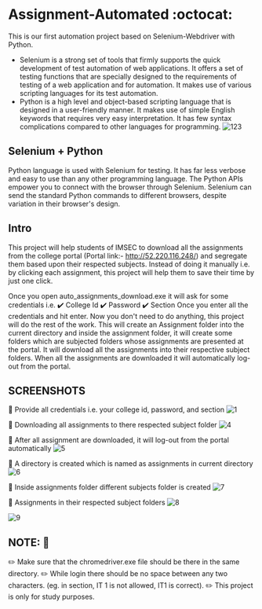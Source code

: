 # Assignment-Automated :octocat:
This is our first automation project based on Selenium-Webdriver with Python.

- Selenium is a strong set of tools that firmly supports the quick development of test automation of web applications. It offers a set of testing functions that are specially designed to the requirements of testing of a web application and for automation. It makes use of various scripting languages for its test automation.
- Python is a high level and object-based scripting language that is designed in a user-friendly manner. It makes use of simple English keywords that requires very easy interpretation. It has few syntax complications compared to other languages for programming.
![123](https://user-images.githubusercontent.com/66904677/96716599-df8bdb00-13c2-11eb-805e-c2d66975f353.png)
## Selenium + Python
Python language is used with Selenium for testing. It has far less verbose and easy to use than any other programming language. The Python APIs empower you to connect with the browser through Selenium. Selenium can send the standard Python commands to different browsers, despite variation in their browser's design.

## Intro
This project will help students of IMSEC to download all the assignments from the college portal (Portal link:- http://52.220.116.248/) and segregate them based upon their respected subjects. Instead of doing it manually i.e. by clicking each assignment, this project will help them to save their time by just one click.

Once you open auto_assignments_download.exe it will ask for some credentials i.e. 
:heavy_check_mark: College Id
:heavy_check_mark: Password
:heavy_check_mark: Section
Once you enter all the credentials and hit enter. Now you don't need to do anything, this project will do the rest of the work. This will create an Assignment folder into the current directory and inside the assignment folder, it will create some folders which are subjected folders whose assignments are presented at the portal. It will download all the assignments into their respective subject folders. When all the assignments are downloaded it will automatically log-out from the portal.

## SCREENSHOTS
:small_blue_diamond: Provide all credentials i.e. your college id, password, and section
![1](https://user-images.githubusercontent.com/66904677/96719421-fd5b3f00-13c6-11eb-9fe6-296cc308c213.png)

:small_blue_diamond: Downloading all assignments to there respected subject folder
![4](https://user-images.githubusercontent.com/66904677/96716748-119d3d00-13c3-11eb-8f05-e8d43eac351a.png)

:small_blue_diamond: After all assignment are downloaded, it will log-out from the portal automatically
![5](https://user-images.githubusercontent.com/66904677/96716653-f5010500-13c2-11eb-88e0-55d1293d8b88.png)

:small_blue_diamond: A directory is created which is named as assignments in current directory
![6](https://user-images.githubusercontent.com/66904677/96716657-f6323200-13c2-11eb-9b48-5d06a3d4ef28.png)

:small_blue_diamond: Inside assignments folder different subjects folder is created
![7](https://user-images.githubusercontent.com/66904677/96716663-f7635f00-13c2-11eb-9a8a-027c700aa7ec.png)

:small_blue_diamond: Assignments in their respected subject folders
![8](https://user-images.githubusercontent.com/66904677/96716669-f8948c00-13c2-11eb-83e1-87d96bb10de5.png)

![9](https://user-images.githubusercontent.com/66904677/96716638-f16d7e00-13c2-11eb-9e47-9c5c881cf9fc.png)

## NOTE: :pencil:
:pencil2: Make sure that the chromedriver.exe file should be there in the same directory.
:pencil2: While login there should be no space between any two characters. (eg. in section, IT 1 is not allowed, IT1 is correct).
:pencil2: This project is only for study purposes.

